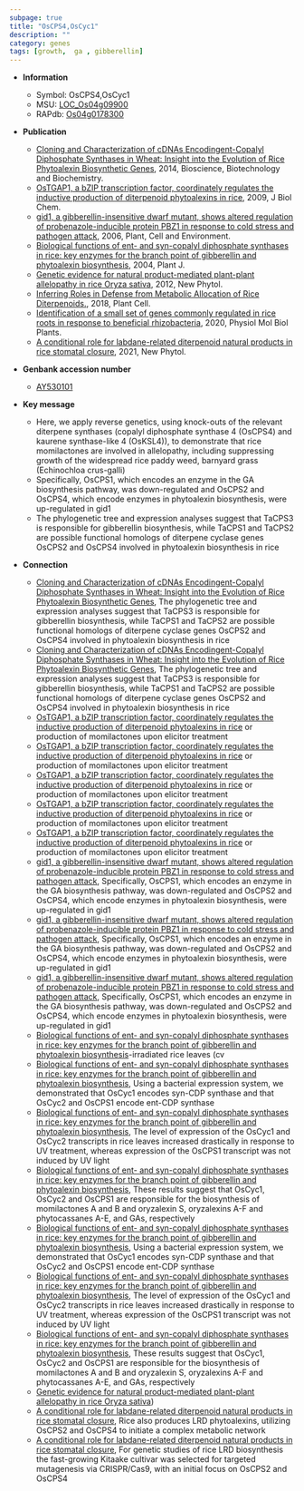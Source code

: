 ```yaml
---
subpage: true
title: "OsCPS4,OsCyc1"
description: ""
category: genes
tags: [growth,  ga , gibberellin]
---
```


* **Information**  
    + Symbol: OsCPS4,OsCyc1  
    + MSU: [LOC_Os04g09900](http://rice.plantbiology.msu.edu/cgi-bin/ORF_infopage.cgi?orf=LOC_Os04g09900)  
    + RAPdb: [Os04g0178300](http://rapdb.dna.affrc.go.jp/viewer/gbrowse_details/irgsp1?name=Os04g0178300)  

* **Publication**  
    + [Cloning and Characterization of cDNAs Encodingent-Copalyl Diphosphate Synthases in Wheat: Insight into the Evolution of Rice Phytoalexin Biosynthetic Genes](http://www.ncbi.nlm.nih.gov/pubmed?term=Cloning+and+Characterization+of+cDNAs+Encodingent-Copalyl+Diphosphate+Synthases+in+Wheat:+Insight+into+the+Evolution+of+Rice+Phytoalexin+Biosynthetic+Genes%5BTitle%5D), 2014, Bioscience, Biotechnology and Biochemistry.
    + [OsTGAP1, a bZIP transcription factor, coordinately regulates the inductive production of diterpenoid phytoalexins in rice](http://www.ncbi.nlm.nih.gov/pubmed?term=OsTGAP1,+a+bZIP+transcription+factor,+coordinately+regulates+the+inductive+production+of+diterpenoid+phytoalexins+in+rice%5BTitle%5D), 2009, J Biol Chem.
    + [gid1, a gibberellin-insensitive dwarf mutant, shows altered regulation of probenazole-inducible protein PBZ1 in response to cold stress and pathogen attack](http://www.ncbi.nlm.nih.gov/pubmed?term=gid1,+a+gibberellin-insensitive+dwarf+mutant,+shows+altered+regulation+of+probenazole-inducible+protein+PBZ1+in+response+to+cold+stress+and+pathogen+attack%5BTitle%5D), 2006, Plant, Cell and Environment.
    + [Biological functions of ent- and syn-copalyl diphosphate synthases in rice: key enzymes for the branch point of gibberellin and phytoalexin biosynthesis](http://www.ncbi.nlm.nih.gov/pubmed?term=Biological+functions+of+ent-+and+syn-copalyl+diphosphate+synthases+in+rice:+key+enzymes+for+the+branch+point+of+gibberellin+and+phytoalexin+biosynthesis%5BTitle%5D), 2004, Plant J.
    + [Genetic evidence for natural product-mediated plant-plant allelopathy in rice Oryza sativa](http://www.ncbi.nlm.nih.gov/pubmed?term=Genetic+evidence+for+natural+product-mediated+plant-plant+allelopathy+in+rice+Oryza+sativa%5BTitle%5D), 2012, New Phytol.
    + [Inferring Roles in Defense from Metabolic Allocation of Rice Diterpenoids.](http://www.ncbi.nlm.nih.gov/pubmed?term=Inferring+Roles+in+Defense+from+Metabolic+Allocation+of+Rice+Diterpenoids.%5BTitle%5D), 2018, Plant Cell.
    + [Identification of a small set of genes commonly regulated in rice roots in response to beneficial rhizobacteria](http://www.ncbi.nlm.nih.gov/pubmed?term=Identification+of+a+small+set+of+genes+commonly+regulated+in+rice+roots+in+response+to+beneficial+rhizobacteria%5BTitle%5D), 2020, Physiol Mol Biol Plants.
    + [A conditional role for labdane-related diterpenoid natural products in rice stomatal closure](http://www.ncbi.nlm.nih.gov/pubmed?term=A+conditional+role+for+labdane-related+diterpenoid+natural+products+in+rice+stomatal+closure%5BTitle%5D), 2021, New Phytol.

* **Genbank accession number**  
    + [AY530101](http://www.ncbi.nlm.nih.gov/nuccore/AY530101)

* **Key message**  
    + Here, we apply reverse genetics, using knock-outs of the relevant diterpene synthases (copalyl diphosphate synthase 4 (OsCPS4) and kaurene synthase-like 4 (OsKSL4)), to demonstrate that rice momilactones are involved in allelopathy, including suppressing growth of the widespread rice paddy weed, barnyard grass (Echinochloa crus-galli)
    + Specifically, OsCPS1, which encodes an enzyme in the GA biosynthesis pathway, was down-regulated and OsCPS2 and OsCPS4, which encode enzymes in phytoalexin biosynthesis, were up-regulated in gid1
    + The phylogenetic tree and expression analyses suggest that TaCPS3 is responsible for gibberellin biosynthesis, while TaCPS1 and TaCPS2 are possible functional homologs of diterpene cyclase genes OsCPS2 and OsCPS4 involved in phytoalexin biosynthesis in rice

* **Connection**  
    + [Cloning and Characterization of cDNAs Encodingent-Copalyl Diphosphate Synthases in Wheat: Insight into the Evolution of Rice Phytoalexin Biosynthetic Genes](http://www.ncbi.nlm.nih.gov/pubmed?term=Cloning+and+Characterization+of+cDNAs+Encodingent-Copalyl+Diphosphate+Synthases+in+Wheat:+Insight+into+the+Evolution+of+Rice+Phytoalexin+Biosynthetic+Genes%5BTitle%5D), The phylogenetic tree and expression analyses suggest that TaCPS3 is responsible for gibberellin biosynthesis, while TaCPS1 and TaCPS2 are possible functional homologs of diterpene cyclase genes OsCPS2 and OsCPS4 involved in phytoalexin biosynthesis in rice
    + [Cloning and Characterization of cDNAs Encodingent-Copalyl Diphosphate Synthases in Wheat: Insight into the Evolution of Rice Phytoalexin Biosynthetic Genes](http://www.ncbi.nlm.nih.gov/pubmed?term=Cloning+and+Characterization+of+cDNAs+Encodingent-Copalyl+Diphosphate+Synthases+in+Wheat:+Insight+into+the+Evolution+of+Rice+Phytoalexin+Biosynthetic+Genes%5BTitle%5D), The phylogenetic tree and expression analyses suggest that TaCPS3 is responsible for gibberellin biosynthesis, while TaCPS1 and TaCPS2 are possible functional homologs of diterpene cyclase genes OsCPS2 and OsCPS4 involved in phytoalexin biosynthesis in rice
    + [OsTGAP1, a bZIP transcription factor, coordinately regulates the inductive production of diterpenoid phytoalexins in rice](OsCPS4,+OsKSL4,+CYP99A2,+CYP99A3,+and+OsMAS) or production of momilactones upon elicitor treatment
    + [OsTGAP1, a bZIP transcription factor, coordinately regulates the inductive production of diterpenoid phytoalexins in rice](OsCPS4,+OsKSL4,+CYP99A2,+CYP99A3,+and+OsMAS) or production of momilactones upon elicitor treatment
    + [OsTGAP1, a bZIP transcription factor, coordinately regulates the inductive production of diterpenoid phytoalexins in rice](OsCPS4,+OsKSL4,+CYP99A2,+CYP99A3,+and+OsMAS) or production of momilactones upon elicitor treatment
    + [OsTGAP1, a bZIP transcription factor, coordinately regulates the inductive production of diterpenoid phytoalexins in rice](OsCPS4,+OsKSL4,+CYP99A2,+CYP99A3,+and+OsMAS) or production of momilactones upon elicitor treatment
    + [OsTGAP1, a bZIP transcription factor, coordinately regulates the inductive production of diterpenoid phytoalexins in rice](OsCPS4,+OsKSL4,+CYP99A2,+CYP99A3,+and+OsMAS) or production of momilactones upon elicitor treatment
    + [gid1, a gibberellin-insensitive dwarf mutant, shows altered regulation of probenazole-inducible protein PBZ1 in response to cold stress and pathogen attack](http://www.ncbi.nlm.nih.gov/pubmed?term=gid1,+a+gibberellin-insensitive+dwarf+mutant,+shows+altered+regulation+of+probenazole-inducible+protein+PBZ1+in+response+to+cold+stress+and+pathogen+attack%5BTitle%5D), Specifically, OsCPS1, which encodes an enzyme in the GA biosynthesis pathway, was down-regulated and OsCPS2 and OsCPS4, which encode enzymes in phytoalexin biosynthesis, were up-regulated in gid1
    + [gid1, a gibberellin-insensitive dwarf mutant, shows altered regulation of probenazole-inducible protein PBZ1 in response to cold stress and pathogen attack](http://www.ncbi.nlm.nih.gov/pubmed?term=gid1,+a+gibberellin-insensitive+dwarf+mutant,+shows+altered+regulation+of+probenazole-inducible+protein+PBZ1+in+response+to+cold+stress+and+pathogen+attack%5BTitle%5D), Specifically, OsCPS1, which encodes an enzyme in the GA biosynthesis pathway, was down-regulated and OsCPS2 and OsCPS4, which encode enzymes in phytoalexin biosynthesis, were up-regulated in gid1
    + [gid1, a gibberellin-insensitive dwarf mutant, shows altered regulation of probenazole-inducible protein PBZ1 in response to cold stress and pathogen attack](http://www.ncbi.nlm.nih.gov/pubmed?term=gid1,+a+gibberellin-insensitive+dwarf+mutant,+shows+altered+regulation+of+probenazole-inducible+protein+PBZ1+in+response+to+cold+stress+and+pathogen+attack%5BTitle%5D), Specifically, OsCPS1, which encodes an enzyme in the GA biosynthesis pathway, was down-regulated and OsCPS2 and OsCPS4, which encode enzymes in phytoalexin biosynthesis, were up-regulated in gid1
    + [Biological functions of ent- and syn-copalyl diphosphate synthases in rice: key enzymes for the branch point of gibberellin and phytoalexin biosynthesis](cv)-irradiated rice leaves (cv
    + [Biological functions of ent- and syn-copalyl diphosphate synthases in rice: key enzymes for the branch point of gibberellin and phytoalexin biosynthesis](http://www.ncbi.nlm.nih.gov/pubmed?term=Biological+functions+of+ent-+and+syn-copalyl+diphosphate+synthases+in+rice:+key+enzymes+for+the+branch+point+of+gibberellin+and+phytoalexin+biosynthesis%5BTitle%5D), Using a bacterial expression system, we demonstrated that OsCyc1 encodes syn-CDP synthase and that OsCyc2 and OsCPS1 encode ent-CDP synthase
    + [Biological functions of ent- and syn-copalyl diphosphate synthases in rice: key enzymes for the branch point of gibberellin and phytoalexin biosynthesis](http://www.ncbi.nlm.nih.gov/pubmed?term=Biological+functions+of+ent-+and+syn-copalyl+diphosphate+synthases+in+rice:+key+enzymes+for+the+branch+point+of+gibberellin+and+phytoalexin+biosynthesis%5BTitle%5D), The level of expression of the OsCyc1 and OsCyc2 transcripts in rice leaves increased drastically in response to UV treatment, whereas expression of the OsCPS1 transcript was not induced by UV light
    + [Biological functions of ent- and syn-copalyl diphosphate synthases in rice: key enzymes for the branch point of gibberellin and phytoalexin biosynthesis](http://www.ncbi.nlm.nih.gov/pubmed?term=Biological+functions+of+ent-+and+syn-copalyl+diphosphate+synthases+in+rice:+key+enzymes+for+the+branch+point+of+gibberellin+and+phytoalexin+biosynthesis%5BTitle%5D), These results suggest that OsCyc1, OsCyc2 and OsCPS1 are responsible for the biosynthesis of momilactones A and B and oryzalexin S, oryzalexins A-F and phytocassanes A-E, and GAs, respectively
    + [Biological functions of ent- and syn-copalyl diphosphate synthases in rice: key enzymes for the branch point of gibberellin and phytoalexin biosynthesis](http://www.ncbi.nlm.nih.gov/pubmed?term=Biological+functions+of+ent-+and+syn-copalyl+diphosphate+synthases+in+rice:+key+enzymes+for+the+branch+point+of+gibberellin+and+phytoalexin+biosynthesis%5BTitle%5D), Using a bacterial expression system, we demonstrated that OsCyc1 encodes syn-CDP synthase and that OsCyc2 and OsCPS1 encode ent-CDP synthase
    + [Biological functions of ent- and syn-copalyl diphosphate synthases in rice: key enzymes for the branch point of gibberellin and phytoalexin biosynthesis](http://www.ncbi.nlm.nih.gov/pubmed?term=Biological+functions+of+ent-+and+syn-copalyl+diphosphate+synthases+in+rice:+key+enzymes+for+the+branch+point+of+gibberellin+and+phytoalexin+biosynthesis%5BTitle%5D), The level of expression of the OsCyc1 and OsCyc2 transcripts in rice leaves increased drastically in response to UV treatment, whereas expression of the OsCPS1 transcript was not induced by UV light
    + [Biological functions of ent- and syn-copalyl diphosphate synthases in rice: key enzymes for the branch point of gibberellin and phytoalexin biosynthesis](http://www.ncbi.nlm.nih.gov/pubmed?term=Biological+functions+of+ent-+and+syn-copalyl+diphosphate+synthases+in+rice:+key+enzymes+for+the+branch+point+of+gibberellin+and+phytoalexin+biosynthesis%5BTitle%5D), These results suggest that OsCyc1, OsCyc2 and OsCPS1 are responsible for the biosynthesis of momilactones A and B and oryzalexin S, oryzalexins A-F and phytocassanes A-E, and GAs, respectively
    + [Genetic evidence for natural product-mediated plant-plant allelopathy in rice Oryza sativa](Echinochloa+crus-galli))
    + [A conditional role for labdane-related diterpenoid natural products in rice stomatal closure](http://www.ncbi.nlm.nih.gov/pubmed?term=A+conditional+role+for+labdane-related+diterpenoid+natural+products+in+rice+stomatal+closure%5BTitle%5D),  Rice also produces LRD phytoalexins, utilizing OsCPS2 and OsCPS4 to initiate a complex metabolic network
    + [A conditional role for labdane-related diterpenoid natural products in rice stomatal closure](http://www.ncbi.nlm.nih.gov/pubmed?term=A+conditional+role+for+labdane-related+diterpenoid+natural+products+in+rice+stomatal+closure%5BTitle%5D),  For genetic studies of rice LRD biosynthesis the fast-growing Kitaake cultivar was selected for targeted mutagenesis via CRISPR/Cas9, with an initial focus on OsCPS2 and OsCPS4



